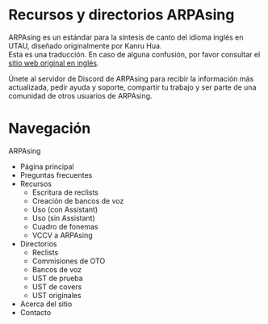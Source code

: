 # Recursos y directorios ARPAsing

ARPAsing es un estándar para la síntesis de canto del idioma inglés en UTAU, diseñado originalmente por Kanru Hua.  
Esta es una traducción. En caso de alguna confusión, por favor consultar el [sitio web original en inglés]().

Únete al servidor de Discord de ARPAsing para recibir la información más actualizada, pedir ayuda y soporte, compartir tu trabajo y ser parte de una comunidad de otros usuarios de ARPAsing.

# Navegación

ARPAsing
- Página principal
- Preguntas frecuentes
- Recursos
	- Escritura de reclists
	- Creación de bancos de voz
	- Uso (con Assistant)
	- Uso (sin Assistant)
	- Cuadro de fonemas
	- VCCV a ARPAsing
- Directorios
	- Reclists
	- Commisiones de OTO
	- Bancos de voz
	- UST de prueba
	- UST de covers
	- UST originales
- Acerca del sitio
- Contacto
